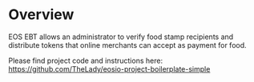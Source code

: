 # Overview
 EOS EBT allows an administrator to verify food stamp recipients and distribute tokens that online merchants can accept as payment for food.

Please find project code and instructions here:
https://github.com/TheLady/eosio-project-boilerplate-simple
